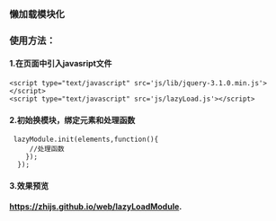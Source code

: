 ### 懒加载模块化
### 使用方法：
#### 1.在页面中引入javasript文件  
```
<script type="text/javascript" src='js/lib/jquery-3.1.0.min.js'></script>
<script type="text/javascript" src='js/lazyLoad.js'></script>  
```
#### 2.初始换模块，绑定元素和处理函数
```
 lazyModule.init(elements,function(){
     //处理函数
    });
  });
```
#### 3.效果预览  

#### https://zhijs.github.io/web/lazyLoadModule. 
